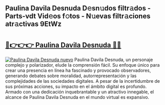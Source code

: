 ## Paulina Davila Desnuda D𝚎sn𝚞dos filtr𝚊dos - Parts-vdt Vid𝚎os f𝚘tos - N𝚞evas filtr𝚊ciones atr𝚊ctivas 9EtWz

# <h2><a href="http://mbb56qk.tromn.icu/?c=Paulina+Davila+Desnuda">🔗👉👉👉 Paulina Davila Desnuda 🔗🔗</a></h2>

[![Paulina Davila Desnuda nuevo](https://i.imgur.com/pEAQMta.gif)](http://mbb56qk.tromn.icu/?c=Paulina+Davila+Desnuda)
Paulina Davila Desnuda, un personaje complejo y polarizador, elude la comprensión fácil. Su enfoque único para crear una presencia en línea ha fascinado y provocado observadores, generando debates sobre moralidad, autorrepresentación y las complejidades de las sociedades digitales. A pesar de la incertidumbre de sus próximas acciones, su impacto en el ámbito digital es profundo. Armado con una dedicación inquebrantable y un atractivo innegable, el alcance de Paulina Davila Desnuda en el mundo virtual es expansivo.
